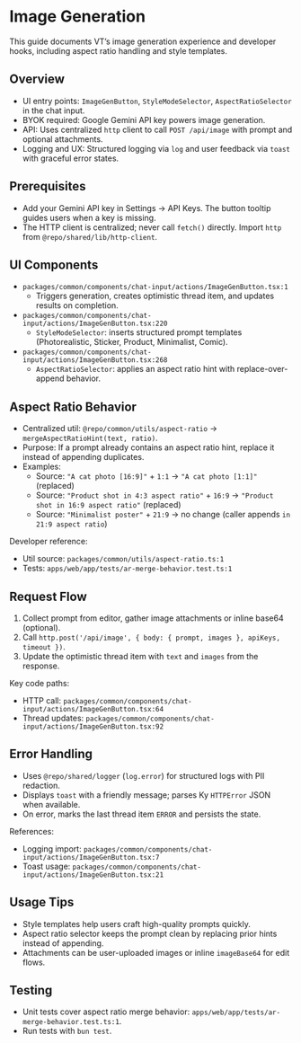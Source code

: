 # Image Generation

This guide documents VT’s image generation experience and developer hooks, including aspect ratio handling and style templates.

## Overview

- UI entry points: `ImageGenButton`, `StyleModeSelector`, `AspectRatioSelector` in the chat input.
- BYOK required: Google Gemini API key powers image generation.
- API: Uses centralized `http` client to call `POST /api/image` with prompt and optional attachments.
- Logging and UX: Structured logging via `log` and user feedback via `toast` with graceful error states.

## Prerequisites

- Add your Gemini API key in Settings → API Keys. The button tooltip guides users when a key is missing.
- The HTTP client is centralized; never call `fetch()` directly. Import `http` from `@repo/shared/lib/http-client`.

## UI Components

- `packages/common/components/chat-input/actions/ImageGenButton.tsx:1`
    - Triggers generation, creates optimistic thread item, and updates results on completion.
- `packages/common/components/chat-input/actions/ImageGenButton.tsx:220`
    - `StyleModeSelector`: inserts structured prompt templates (Photorealistic, Sticker, Product, Minimalist, Comic).
- `packages/common/components/chat-input/actions/ImageGenButton.tsx:268`
    - `AspectRatioSelector`: applies an aspect ratio hint with replace-over-append behavior.

## Aspect Ratio Behavior

- Centralized util: `@repo/common/utils/aspect-ratio` → `mergeAspectRatioHint(text, ratio)`.
- Purpose: If a prompt already contains an aspect ratio hint, replace it instead of appending duplicates.
- Examples:
    - Source: `"A cat photo [16:9]"` + `1:1` → `"A cat photo [1:1]"` (replaced)
    - Source: `"Product shot in 4:3 aspect ratio"` + `16:9` → `"Product shot in 16:9 aspect ratio"` (replaced)
    - Source: `"Minimalist poster"` + `21:9` → no change (caller appends `in 21:9 aspect ratio`)

Developer reference:

- Util source: `packages/common/utils/aspect-ratio.ts:1`
- Tests: `apps/web/app/tests/ar-merge-behavior.test.ts:1`

## Request Flow

1. Collect prompt from editor, gather image attachments or inline base64 (optional).
2. Call `http.post('/api/image', { body: { prompt, images }, apiKeys, timeout })`.
3. Update the optimistic thread item with `text` and `images` from the response.

Key code paths:

- HTTP call: `packages/common/components/chat-input/actions/ImageGenButton.tsx:64`
- Thread updates: `packages/common/components/chat-input/actions/ImageGenButton.tsx:92`

## Error Handling

- Uses `@repo/shared/logger` (`log.error`) for structured logs with PII redaction.
- Displays `toast` with a friendly message; parses Ky `HTTPError` JSON when available.
- On error, marks the last thread item `ERROR` and persists the state.

References:

- Logging import: `packages/common/components/chat-input/actions/ImageGenButton.tsx:7`
- Toast usage: `packages/common/components/chat-input/actions/ImageGenButton.tsx:21`

## Usage Tips

- Style templates help users craft high-quality prompts quickly.
- Aspect ratio selector keeps the prompt clean by replacing prior hints instead of appending.
- Attachments can be user-uploaded images or inline `imageBase64` for edit flows.

## Testing

- Unit tests cover aspect ratio merge behavior: `apps/web/app/tests/ar-merge-behavior.test.ts:1`.
- Run tests with `bun test`.
